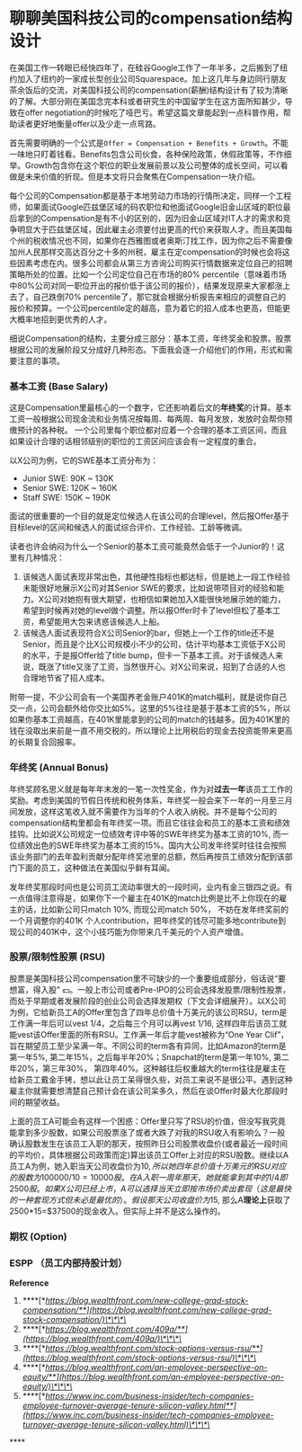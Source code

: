 # 聊聊美国科技公司的compensation结构设计

在美国工作一转眼已经快四年了，在硅谷Google工作了一年半多，之后搬到了纽约加入了纽约的一家成长型创业公司Squarespace。加上这几年与身边同行朋友茶余饭后的交流，对美国科技公司的compensation\(薪酬\)结构设计有了较为清晰的了解。大部分刚在美国念完本科或者研究生的中国留学生在这方面所知甚少，导致在offer negotiation的时候吃了哑巴亏。希望这篇文章能起到一点科普作用，帮助读者更好地衡量offer以及少走一点弯路。

首先需要明确的一个公式是`Offer = Compensation + Benefits + Growth`。不能一味地只盯着钱看。Benefits包含公司伙食，各种保险政策，休假政策等，不作细举。Growth包含你在这个职位的职业发展前景以及公司整体的成长空间，可以看做是未来价值的折现。但是本文将只会聚焦在Compensation一块介绍。

每个公司的Compensation都是基于本地劳动力市场的行情所决定，同样一个工程师，如果面试Google匹兹堡区域的码农职位和他面试Google旧金山区域的职位最后拿到的Compensation是有不小的区别的，因为旧金山区域对IT人才的需求和竞争明显大于匹兹堡区域，因此雇主必须要付出更高的代价来获取人才。而且美国每个州的税收情况也不同，如果你在西雅图或者奥斯汀找工作，因为你之后不需要像加州人民那样交高达百分之十多的州税，雇主在定compensation的时候也会将这些因素考虑在内。很多公司都会从第三方咨询公司购买行情数据来定位自己的招聘策略所处的位置。比如一个公司定位自己在市场的80% percentile（意味着市场中80%公司对同一职位开出的报价低于该公司的报价），结果发现原来大家都涨上去了，自己跌倒70% percentile了，那它就会根据分析报告来相应的调整自己的报价和预算。一个公司percentile定的越高，意为着它的招人成本也更高，但能更大概率地招到更优秀的人才。

细说Compensation的结构，主要分成三部分：基本工资，年终奖金和股票。股票根据公司的发展阶段又分成好几种形态。下面我会逐一介绍他们的作用，形式和需要注意的事项。

### 基本工资 \(Base Salary\)

这是Compensation里最核心的一个数字，它还影响着后文的**年终奖**的计算。基本工资一般根据公司现金流和业务情况按每周、每两周、每月发放，发放时会帮你预缴预计的各种税。 一个公司里每个职位都对应着一个合理的基本工资区间，而且如果设计合理的话相邻级别的职位的工资区间应该会有一定程度的重合。

以X公司为例，它的SWE基本工资分布为：

* Junior SWE: 90K ~ 130K
* Senior SWE: 120K ~ 160K
* Staff SWE: 150K ~ 190K

面试的很重要的一个目的就是定位候选人在该公司的合理level，然后报Offer基于目标level的区间和候选人的面试综合评价、工作经验、工龄等微调。

读者也许会纳闷为什么一个Senior的基本工资可能竟然会低于一个Junior的！这里有几种情况：

1. 该候选人面试表现非常出色，其他硬性指标也都达标，但是她上一段工作经验未能很好地展示X公司对其Senior SWE的要求，比如说带项目对的经验和能力。X公司对她抱有很大期望，也相信如果她加入X能很快地展示她的能力，希望到时候再对她的level做个调整。所以报Offer时卡了level但松了基本工资，希望能用大包来诱惑该候选人上船。
2. 该候选人面试表现符合X公司Senior的bar，但她上一个工作的title还不是Senior，而且是个比X公司规模小不少的公司，估计平均基本工资低于X公司的水平，于是报Offer给了title bump，但卡一下基本工资。对于该候选人来说，既涨了title又涨了工资，当然很开心。对X公司来说，招到了合适的人也合理地节省了招人成本。

附带一提，不少公司会有一个美国养老金账户401K的match福利，就是说你自己交一点，公司会额外给你交比如5%。这里的5%往往是基于基本工资的5%，所以如果你基本工资越高，在401K里能拿到的公司的match的钱越多。因为401K里的钱在没取出来前是一直不用交税的，所以理论上比用税后的现金去投资能带来更高的长期复合回报率。

### 年终奖 \(Annual Bonus\)

年终奖顾名思义就是每年年末发的一笔一次性奖金，作为对**过去一年**该员工工作的奖励。考虑到美国的节假日传统和税务体系，年终奖一般会来下一年的一月至三月间发放，这样这笔收入就不需要作为当年的个人收入纳税。并不是每个公司的compensation结构里都会有年终奖一项。而且它往往会和员工的基本工资和绩效挂钩。比如说X公司规定一位绩效考评中等的SWE年终奖为基本工资的10%, 而一位绩效出色的SWE年终奖为基本工资的15%。国内大公司发年终奖时往往会按照该业务部门的去年盈利贡献分配年终奖池里的总额，然后再按员工绩效分配到该部门下面的员工，这种做法在美国似乎鲜有耳闻。

发年终奖那段时间也是公司员工流动率很大的一段时间，业内有金三银四之说。有一点值得注意得是，如果你下一个雇主在401K的match比例是比不上你现在的雇主的话，比如新公司只match 10%, 而现公司match 50%， 不妨在发年终奖前的一个月调整你的401K 个人contribution，把年终奖的钱尽可能多地contribute到现公司的401K中，这个小技巧能为你带来几千美元的个人资产增值。

### 股票/限制性股票 \(RSU\)

股票是美国科技公司compensation里不可缺少的一个重要组成部分，俗话说“要想富，得入股" 💵。一般上市公司或者Pre-IPO的公司会选择发股票/限制性股票，而处于早期或者发展阶段的创业公司会选择发期权（下文会详细展开）。以X公司为例，它给新员工A的Offer里包含了四年总价值十万美元的该公司RSU，term是工作满一年后可以vest 1/4，之后每三个月可以再vest 1/16, 这样四年后该员工就能vest该Offer里面的所有RSU。工作满一年后才能vest被称为“One Year Clif”，旨在期望员工至少呆满一年。不同公司的term各有异同，比如Amazon的term是第一年5%, 第二年15%，之后每半年20%；Snapchat的term是第一年10%, 第二年20%，第三年30%， 第四年40%。这种越往后权重越大的term往往是雇主在给新员工戴金手铐，想以此让员工呆得很久些，对员工来说不是很公平。遇到这种雇主你就需要想清楚自己预计会在该公司呆多久，然后在谈Offer时最大化那段时间的期望收益。

上面的员工A可能会有这样一个困惑：Offer里只写了RSU的价值，但没写我究竟能拿到多少股数，如果公司股票涨了或者大跌了对我的RSU收入有影响么？一般确认股数发生在该员工入职的那天，按照昨日公司股票收盘价\(或者最近一段时间的平均价，具体根据公司政策而定\)算出该员工Offer上对应的RSU股数。继续以A员工A为例，她入职当天公司收盘价为$10, 所以她四年总价值十万美元的RSU对应的股数为100000/10=10000股。在A入职一周年那天，她就能拿到其中的1/4即2500股。如果X公司已经上市，A可以选择当天立即按市场价卖出套现（这是最快的一种套现方式但未必是最优的）。假设那天公司收盘价为$15, 那么A**理论上**获取了2500\*15=$37500的现金收入。但实际上并不是这么操作的。

### 期权 \(Option\)

### ESPP （员工内部持股计划）



**Reference**

1. \*\*\*\*[**https://blog.wealthfront.com/new-college-grad-stock-compensation/**](https://blog.wealthfront.com/new-college-grad-stock-compensation/)\*\*\*\*
2. \*\*\*\*[**https://blog.wealthfront.com/409a/**](https://blog.wealthfront.com/409a/)\*\*\*\*
3. \*\*\*\*[**https://blog.wealthfront.com/stock-options-versus-rsu/**](https://blog.wealthfront.com/stock-options-versus-rsu/)\*\*\*\*
4. \*\*\*\*[**https://blog.wealthfront.com/an-employee-perspective-on-equity/**](https://blog.wealthfront.com/an-employee-perspective-on-equity/)\*\*\*\*
5. \*\*\*\*[**https://www.inc.com/business-insider/tech-companies-employee-turnover-average-tenure-silicon-valley.html**](https://www.inc.com/business-insider/tech-companies-employee-turnover-average-tenure-silicon-valley.html)\*\*\*\*

\*\*\*\*

